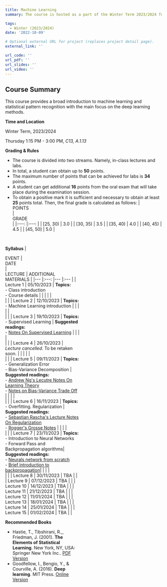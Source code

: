 ```yaml
---
title: Machine Learning
summary: The course is hosted as a part of the Winter Term 2023/2024 for students from Applied Mathematics specialization at the Faculty of Pure and Applied Mathematics, Wroclaw University of Science and Technology.

tags:
  - Winter (2023/2024)
date: '2022-10-09'

# Optional external URL for project (replaces project detail page).
external_link: ''

url_code: ''
url_pdf: ''
url_slides: ''
url_video: ''
---
```

**Course Summary**
---
This course provides a broad introduction to machine learning and statistical pattern recognition with the main focus on the deep learning methods.

**Time and Location**

Winter Term, 2023/2024

Thursday 1:15 PM - 3:00 PM, *C13, A.1.13*

**Grading & Rules**
- The course is divided into two streams. Namely, in-class lectures and labs.
- In total, a student can obtain up to **50** points. 
- The maximum number of points that can be achieved for labs is **34** points. 
- A student can get additional **16** points from the oral exam that will take place during the examination session.
- To obtain a positive mark it is sufficient and necessary to obtain at least **25** points
total. Then, the final grade is calculated as follows:
| <div style="width:140px"> POINTS </div> 	| <div style="width:140px"> GRADE </div> 	|
|:---:	|:---:	|
| [25, 30) 	| 3.0 	|
| [30, 35)  	| 3.5 	|
| [35, 40) 	| 4.0 	|
| [40, 45) 	| 4.5 	|
| [45, 50] 	| 5.0 	|

<br/>

**Syllabus**
| <div style="width:80px"> EVENT 	| <div style="width:160px"> DATE </div> 	| <div style="width:240px"> LECTURE 	|  ADDITIONAL MATERIALS 	|
|---	|:---: |---	|:---	|
| Lecture 1 	| 05/10/2023 	| **Topics:**<br>- Class introduction <br>- Course details 	|  	|
|  	|  	|<br>  	|  	|
| Lecture 2 	| 12/10/2023 	| **Topics:**<br>- Machine Learning introduction |  	|
|  	|  	|<br>  	|  	|
| Lecture 3 	| 19/10/2023 	| **Topics:**<br>- Supervised Learning |  **Suggested readings:** <br>- [Notes On Supervised Learning](https://www.cs.cornell.edu/courses/cs4780/2018fa/lectures/lecturenote01_MLsetup.html) |
|  	|  	|<br>  	|  	|
| Lecture 4 	| 26/10/2023 	| *Lecture cancelled*. To be retaken soon. |  |
|  	|  	|<br>  	|  	|
| Lecture 5 	| 09/11/2023 	| **Topics:**<br>- Generalization Error <br>- Bias-Variance Decomposition | **Suggested readings:** <br> - [Andrew Ng's Lecutre Notes On Learning Theory](https://see.stanford.edu/materials/aimlcs229/cs229-notes4.pdf)<br>- [Notes on Bias-Variance Trade Off](https://www.cs.cornell.edu/courses/cs4780/2018fa/lectures/lecturenote12.html) |
|  	|  	|<br>  	|  	|
| Lecture 6 	| 16/11/2023 	| **Topics:**<br>- Overfitting. Regularization | **Suggested readings:** <br> - [Sebastian Rascha's Lecture Notes On Regularization](https://sebastianraschka.com/pdf/lecture-notes/stat453ss21/L10_regularization__slides.pdf)<br> - [Rogger's Grosse Notes](https://www.cs.toronto.edu/~lczhang/321/notes/notes09.pdf) |
|  	|  	|<br>  	|  	|
| Lecture 7 	| 23/11/2023 	| **Topics:**<br>- Introduction to Neural Networks<br>- Forward Pass and Backpropagation algorithms| **Suggested readings:** <br> - [Neurals network from scratch](https://towardsdatascience.com/machine-learning-for-beginners-an-introduction-to-neural-networks-d49f22d238f9)<br> - [Brief introduction to backpropagation](https://towardsdatascience.com/understanding-backpropagation-algorithm-7bb3aa2f95fd)|
|  	|  	|<br>  	|  	|
| Lecture 8 	| 30/11/2023 	| TBA 	|  	|
| Lecture 9 	| 07/12/2023 	| TBA 	|  	|
| Lecture 10 	| 14/12/2023 	| TBA 	|  	|
| Lecture 11 	| 21/12/2023 	| TBA 	|  	|
| Lecture 12 	| 11/01/2024 	| TBA 	|  	|
| Lecture 13 	| 18/01/2024 	| TBA 	|  	|
| Lecture 14 	| 25/01/2024 	| TBA 	|  	|
| Lecture 15 	| 01/02/2024 	| TBA 	|  	|


**Recommended Books**
- Hastie, T., Tibshirani, R.,, Friedman, J. (2001). **The Elements of Statistical Learning**. New York, NY, USA: Springer New York Inc.. [PDF Version](https://hastie.su.domains/Papers/ESLII.pdf)
- Goodfellow, I., Bengio, Y., & Courville, A. (2016). **Deep learning**. MIT Press. [Online Version](https://www.deeplearningbook.org/)
